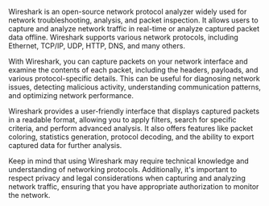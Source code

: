 
Wireshark is an open-source network protocol analyzer widely used for network troubleshooting, analysis, and packet inspection. It allows users to capture and analyze network traffic in real-time or analyze captured packet data offline. Wireshark supports various network protocols, including Ethernet, TCP/IP, UDP, HTTP, DNS, and many others.

With Wireshark, you can capture packets on your network interface and examine the contents of each packet, including the headers, payloads, and various protocol-specific details. This can be useful for diagnosing network issues, detecting malicious activity, understanding communication patterns, and optimizing network performance.

Wireshark provides a user-friendly interface that displays captured packets in a readable format, allowing you to apply filters, search for specific criteria, and perform advanced analysis. It also offers features like packet coloring, statistics generation, protocol decoding, and the ability to export captured data for further analysis.

Keep in mind that using Wireshark may require technical knowledge and understanding of networking protocols. Additionally, it's important to respect privacy and legal considerations when capturing and analyzing network traffic, ensuring that you have appropriate authorization to monitor the network.
